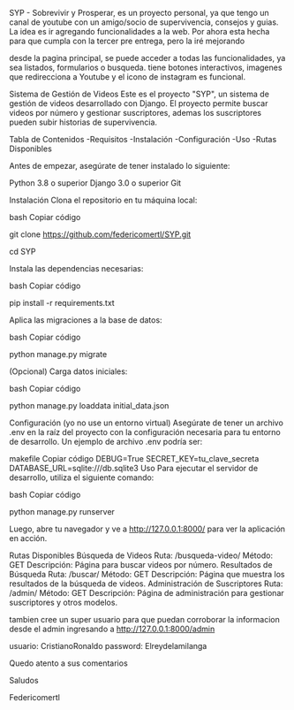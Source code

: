 SYP - Sobrevivir y Prosperar, es un proyecto personal, ya que tengo un canal de youtube con un amigo/socio de supervivencia, consejos y guias. La idea es ir agregando funcionalidades a la web. 
Por ahora esta hecha para que cumpla con la tercer pre entrega, pero la iré mejorando

desde la pagina principal, se puede acceder a todas las funcionalidades, ya sea listados, formularios o busqueda. tiene botones interactivos, imagenes que redirecciona a Youtube y el icono de instagram es funcional.

Sistema de Gestión de Videos
Este es el proyecto "SYP", un sistema de gestión de videos desarrollado con Django. El proyecto permite buscar videos por número y gestionar suscriptores, ademas los suscriptores pueden subir historias de supervivencia.

Tabla de Contenidos
-Requisitos
-Instalación
-Configuración
-Uso
-Rutas Disponibles

Antes de empezar, asegúrate de tener instalado lo siguiente:

Python 3.8 o superior
Django 3.0 o superior
Git

Instalación
Clona el repositorio en tu máquina local:

bash
Copiar código

   git clone https://github.com/federicomertl/SYP.git

cd SYP

Instala las dependencias necesarias:

bash
Copiar código

  pip install -r requirements.txt

Aplica las migraciones a la base de datos:

bash
Copiar código

  python manage.py migrate

(Opcional) Carga datos iniciales:

bash
Copiar código

  python manage.py loaddata initial_data.json

Configuración (yo no use un entorno virtual)
Asegúrate de tener un archivo .env en la raíz del proyecto con la configuración necesaria para tu entorno de desarrollo. Un ejemplo de archivo .env podría ser:

makefile
Copiar código
DEBUG=True
SECRET_KEY=tu_clave_secreta
DATABASE_URL=sqlite:///db.sqlite3
Uso
Para ejecutar el servidor de desarrollo, utiliza el siguiente comando:

bash
Copiar código

  python manage.py runserver

Luego, abre tu navegador y ve a http://127.0.0.1:8000/ para ver la aplicación en acción.

Rutas Disponibles
Búsqueda de Videos
Ruta: /busqueda-video/
Método: GET
Descripción: Página para buscar videos por número.
Resultados de Búsqueda
Ruta: /buscar/
Método: GET
Descripción: Página que muestra los resultados de la búsqueda de videos.
Administración de Suscriptores
Ruta: /admin/
Método: GET
Descripción: Página de administración para gestionar suscriptores y otros modelos.

tambien cree un super usuario para que puedan corroborar la informacion desde el admin ingresando a
http://127.0.0.1:8000/admin

usuario: CristianoRonaldo
password: Elreydelamilanga

Quedo atento a sus comentarios

Saludos

Federicomertl
